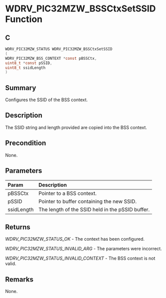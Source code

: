 # WDRV_PIC32MZW_BSSCtxSetSSID Function

## C

```c
WDRV_PIC32MZW_STATUS WDRV_PIC32MZW_BSSCtxSetSSID
(
WDRV_PIC32MZW_BSS_CONTEXT *const pBSSCtx,
uint8_t *const pSSID,
uint8_t ssidLength
)
```

## Summary

Configures the SSID of the BSS context.  

## Description

The SSID string and length provided are copied into the BSS context.

## Precondition

None.  

## Parameters

| Param | Description |
|:----- |:----------- |
| pBSSCtx | Pointer to a BSS context. |
| pSSID | Pointer to buffer containing the new SSID. |
| ssidLength | The length of the SSID held in the pSSID buffer.  

## Returns

*WDRV_PIC32MZW_STATUS_OK* - The context has been configured.

*WDRV_PIC32MZW_STATUS_INVALID_ARG* - The parameters were incorrect.

*WDRV_PIC32MZW_STATUS_INVALID_CONTEXT* - The BSS context is not valid.
 

## Remarks

None.  


